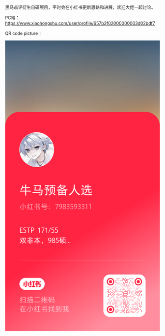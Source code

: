 黑马点评衍生自研项目，平时会在小红书更新思路和进展，欢迎大佬一起讨论。

PC端：https://www.xiaohongshu.com/user/profile/657b2f02000000003d02bdf7

QR code picture：

![red-book-link](.\red-book-link.png)